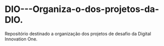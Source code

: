 # DIO---Organiza-o-dos-projetos-da-DIO.
Repositório destinado a organização dos projetos de desafio da Digital Innovation One. 
